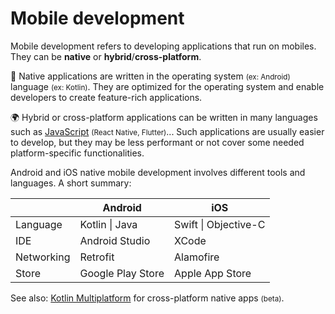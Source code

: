 # Mobile development 

<div class="row row-cols-lg-2"><div>

Mobile development refers to developing applications that run on mobiles. They can be **native** or **hybrid**/**cross-platform**.

🤖 Native applications are written in the operating system <small>(ex: Android)</small> language <small>(ex: Kotlin)</small>. They are optimized for the operating system and enable developers to create feature-rich applications.

🌍 Hybrid or cross-platform applications can be written in many languages such as [JavaScript](/programming-languages/web/javascript/_general/index.md) <small>(React Native, Flutter)</small>... Such applications are usually easier to develop, but they may be less performant or not cover some needed platform-specific functionalities.
</div><div>

Android and iOS native mobile development involves different tools and languages. A short summary:

|            | Android           | iOS                  |
|------------|-------------------|----------------------|
| Language   | Kotlin \| Java    | Swift \| Objective-C |
| IDE        | Android Studio    | XCode                |
| Networking | Retrofit          | Alamofire            |
| Store      | Google Play Store | Apple App Store      |

See also: [Kotlin Multiplatform](https://kotlinlang.org/lp/multiplatform/) for cross-platform native apps <small>(beta)</small>.
</div></div>